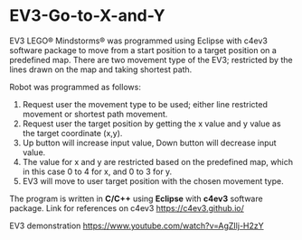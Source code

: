 # EV3-Go-to-X-and-Y
EV3 LEGO® Mindstorms® was programmed using Eclipse with c4ev3 software package to move from a start position to a target position on a predefined map.
There are two movement type of the EV3; restricted by the lines drawn on the map and taking shortest path.

Robot was programmed as follows:
1. Request user the movement type to be used; either line restricted movement or shortest path movement. 
2. Request user the target position by getting the x value and y value as the target coordinate (x,y).
3. Up button will increase input value, Down button will decrease input value. 
4. The value for x and y are restricted based on the predefined map, which in this case 0 to 4 for x, and 0 to 3 for y.
5. EV3 will move to user target position with the chosen movement type.


The program is written in **C/C++** using **Eclipse** with **c4ev3** software package.
Link for references on c4ev3
https://c4ev3.github.io/


EV3 demonstration
https://www.youtube.com/watch?v=AgZIlj-H2zY

